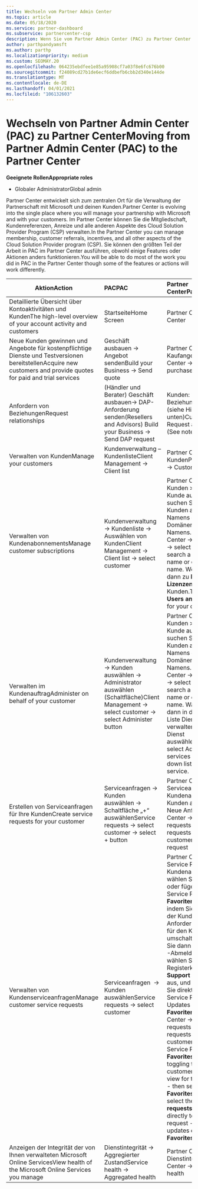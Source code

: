 ```yaml
---
title: Wechseln vom Partner Admin Center
ms.topic: article
ms.date: 05/18/2020
ms.service: partner-dashboard
ms.subservice: partnercenter-csp
description: Wenn Sie vom Partner Admin Center (PAC) zu Partner Center wechseln, erfahren Sie, wie Sie die CSP-Programmmitgliedschaft, Kundenreferenzen, Anreize und vieles mehr verwalten.
author: parthpandyamsft
ms.author: parthp
ms.localizationpriority: medium
ms.custom: SEOMAY.20
ms.openlocfilehash: 064235ebdfee1e85a95908cf7a03f8e6fc676b00
ms.sourcegitcommit: f24089cd27b1de6ecf6ddbefb6cbb2d340e144de
ms.translationtype: MT
ms.contentlocale: de-DE
ms.lasthandoff: 04/01/2021
ms.locfileid: "106132603"
---
```

# <a name="moving-from-partner-admin-center-pac-to-the-partner-center"></a><span data-ttu-id="b071b-103">Wechseln von Partner Admin Center (PAC) zu Partner Center</span><span class="sxs-lookup"><span data-stu-id="b071b-103">Moving from Partner Admin Center (PAC) to the Partner Center</span></span>

<span data-ttu-id="b071b-104">**Geeignete Rollen**</span><span class="sxs-lookup"><span data-stu-id="b071b-104">**Appropriate roles**</span></span>

- <span data-ttu-id="b071b-105">Globaler Administrator</span><span class="sxs-lookup"><span data-stu-id="b071b-105">Global admin</span></span>

<span data-ttu-id="b071b-106">Partner Center entwickelt sich zum zentralen Ort für die Verwaltung der Partnerschaft mit Microsoft und deinen Kunden.</span><span class="sxs-lookup"><span data-stu-id="b071b-106">Partner Center is evolving into the single place where you will manage your partnership with Microsoft and with your customers.</span></span> <span data-ttu-id="b071b-107">Im Partner Center können Sie die Mitgliedschaft, Kundenreferenzen, Anreize und alle anderen Aspekte des Cloud Solution Provider Program (CSP) verwalten.</span><span class="sxs-lookup"><span data-stu-id="b071b-107">In the Partner Center you can manage membership, customer referrals, incentives, and all other aspects of the Cloud Solution Provider program (CSP).</span></span> <span data-ttu-id="b071b-108">Sie können den größten Teil der Arbeit in PAC im Partner Center ausführen, obwohl einige Features oder Aktionen anders funktionieren.</span><span class="sxs-lookup"><span data-stu-id="b071b-108">You will be able to do most of the work you did in PAC in the Partner Center though some of the features or actions will work differently.</span></span>


|<span data-ttu-id="b071b-109">**Aktion**</span><span class="sxs-lookup"><span data-stu-id="b071b-109">**Action**</span></span>   |<span data-ttu-id="b071b-110">**PAC**</span><span class="sxs-lookup"><span data-stu-id="b071b-110">**PAC**</span></span>   |<span data-ttu-id="b071b-111">**Partner Center**</span><span class="sxs-lookup"><span data-stu-id="b071b-111">**Partner Center**</span></span>   |
|--------------|:--------------|:---------------|
|<span data-ttu-id="b071b-112">Detaillierte Übersicht über Kontoaktivitäten und Kunden</span><span class="sxs-lookup"><span data-stu-id="b071b-112">The high-level overview of your account activity and customers</span></span>|<span data-ttu-id="b071b-113">Startseite</span><span class="sxs-lookup"><span data-stu-id="b071b-113">Home Screen</span></span>|<span data-ttu-id="b071b-114">Partner Center</span><span class="sxs-lookup"><span data-stu-id="b071b-114">Partner Center</span></span>|
|<span data-ttu-id="b071b-115">Neue Kunden gewinnen und Angebote für kostenpflichtige Dienste und Testversionen bereitstellen</span><span class="sxs-lookup"><span data-stu-id="b071b-115">Acquire new customers and provide quotes for paid and trial services</span></span>|<span data-ttu-id="b071b-116">Geschäft ausbauen -> Angebot senden</span><span class="sxs-lookup"><span data-stu-id="b071b-116">Build your Business -> Send quote</span></span>|<span data-ttu-id="b071b-117">Partner Center: >-und Kaufangebote</span><span class="sxs-lookup"><span data-stu-id="b071b-117">Partner Center -> Trials and purchase offers</span></span> |
|<span data-ttu-id="b071b-118">Anfordern von Beziehungen</span><span class="sxs-lookup"><span data-stu-id="b071b-118">Request relationships</span></span>|<span data-ttu-id="b071b-119">(Händler und Berater) Geschäft ausbauen-> DAP-Anforderung senden</span><span class="sxs-lookup"><span data-stu-id="b071b-119">(Resellers and Advisors) Build your Business -> Send DAP request</span></span>|<span data-ttu-id="b071b-120">Kunden: > eine Beziehung anfordern (siehe Hinweis unten)</span><span class="sxs-lookup"><span data-stu-id="b071b-120">Customers -> Request a relationship (See note below)</span></span>|
|<span data-ttu-id="b071b-121">Verwalten von Kunden</span><span class="sxs-lookup"><span data-stu-id="b071b-121">Manage your customers</span></span>|<span data-ttu-id="b071b-122">Kundenverwaltung – Kundenliste</span><span class="sxs-lookup"><span data-stu-id="b071b-122">Client Management -> Client list</span></span>|<span data-ttu-id="b071b-123">Partner Center  -> Kunden</span><span class="sxs-lookup"><span data-stu-id="b071b-123">Partner Center -> Customers</span></span>|
|<span data-ttu-id="b071b-124">Verwalten von Kundenabonnements</span><span class="sxs-lookup"><span data-stu-id="b071b-124">Manage customer subscriptions</span></span>|<span data-ttu-id="b071b-125">Kundenverwaltung -> Kundenliste -> Auswählen von Kunden</span><span class="sxs-lookup"><span data-stu-id="b071b-125">Client Management -> Client list -> select customer</span></span>|<span data-ttu-id="b071b-126">Partner Center: > Kunden > wählen Sie Kunde aus, oder suchen Sie einen Kunden anhand des Namens oder des Domänen Namens.</span><span class="sxs-lookup"><span data-stu-id="b071b-126">Partner Center -> Customers -> select customer or search a customer by name or domain name.</span></span> <span data-ttu-id="b071b-127">Wechseln Sie dann zu **Benutzer und Lizenzen** für Ihren Kunden.</span><span class="sxs-lookup"><span data-stu-id="b071b-127">Then go  to **Users and licenses** for your customer.</span></span>|
|<span data-ttu-id="b071b-128">Verwalten im Kundenauftrag</span><span class="sxs-lookup"><span data-stu-id="b071b-128">Administer on behalf of your customer</span></span>|<span data-ttu-id="b071b-129">Kundenverwaltung -> Kunden auswählen -> Administrator auswählen (Schaltfläche)</span><span class="sxs-lookup"><span data-stu-id="b071b-129">Client Management -> select customer -> select Administer button</span></span>|<span data-ttu-id="b071b-130">Partner Center: > Kunden > wählen Sie Kunde aus, oder suchen Sie einen Kunden anhand des Namens oder des Domänen Namens.</span><span class="sxs-lookup"><span data-stu-id="b071b-130">Partner Center -> Customers -> select customer or search a customer by name or domain name.</span></span> <span data-ttu-id="b071b-131">Wählen Sie dann in der Dropdown Liste Dienste verwalten aus, > Dienst auswählen.</span><span class="sxs-lookup"><span data-stu-id="b071b-131">Then select Administer services from drop-down list -> select service.</span></span>|
|<span data-ttu-id="b071b-132">Erstellen von Serviceanfragen für Ihre Kunden</span><span class="sxs-lookup"><span data-stu-id="b071b-132">Create service requests for your customer</span></span>|<span data-ttu-id="b071b-133">Serviceanfragen -> Kunden auswählen -> Schaltfläche „+“ auswählen</span><span class="sxs-lookup"><span data-stu-id="b071b-133">Service requests -> select customer -> select + button</span></span> | <span data-ttu-id="b071b-134">Partner Center -> Serviceanfragen -> Kundenanfragen -> Kunden auswählen -> Neue Anfrage</span><span class="sxs-lookup"><span data-stu-id="b071b-134">Partner Center -> Service requests -> Customer requests -> select customer -> New request</span></span>|
|<span data-ttu-id="b071b-135">Verwalten von Kundenserviceanfragen</span><span class="sxs-lookup"><span data-stu-id="b071b-135">Manage customer service requests</span></span>| <span data-ttu-id="b071b-136">Serviceanfragen  -> Kunden auswählen</span><span class="sxs-lookup"><span data-stu-id="b071b-136">Service requests -> select customer</span></span>|<span data-ttu-id="b071b-137">Partner Center-> Service Requests-> Kundenanfragen > wählen Sie Kunde aus, oder fügen Sie den Service Request der **Favoriten** Liste hinzu, indem Sie den Stern in der Kunden Anforderungs Ansicht für den Kunden umschalten. Wählen Sie dann die **Favoriten** -Abmeldung aus, wählen Sie die Registerkarte " **Support Anfragen** " aus, und navigieren Sie direkt zu den Service Request-oder Updates direkt von **Favoriten**.</span><span class="sxs-lookup"><span data-stu-id="b071b-137">Partner Center -> Service requests -> Customer requests -> select customer or add the Service Request to the **Favorites** list by toggling the star in the customer requests view for the customer - then select the **Favorites** slideout, select the **Support requests** tab and go directly to the service request - or view updates directly from **Favorites**.</span></span>|
|<span data-ttu-id="b071b-138">Anzeigen der Integrität der von Ihnen verwalteten Microsoft Online Services</span><span class="sxs-lookup"><span data-stu-id="b071b-138">View health of the Microsoft Online Services you manage</span></span>|<span data-ttu-id="b071b-139">Dienstintegrität -> Aggregierter Zustand</span><span class="sxs-lookup"><span data-stu-id="b071b-139">Service health -> Aggregated health</span></span>|<span data-ttu-id="b071b-140">Partner Center -> Dienstintegrität</span><span class="sxs-lookup"><span data-stu-id="b071b-140">Partner Center -> Service health</span></span>|
